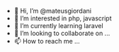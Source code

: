 - 👋 Hi, I’m @mateusgiordani
- 👀 I’m interested in php, javascript
- 🌱 I’m currently learning laravel
- 💞️ I’m looking to collaborate on ...
- 📫 How to reach me ...

<!---
mateusgiordani/mateusgiordani is a ✨ special ✨ repository because its `README.md` (this file) appears on your GitHub profile.
You can click the Preview link to take a look at your changes.
--->
